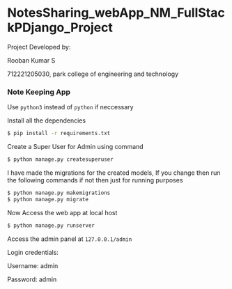 # NotesSharing_webApp_NM_FullStackPDjango_Project

Project Developed by:

Rooban Kumar S

712221205030, park college of engineering and technology

### Note Keeping App

Use ```python3``` instead of ```python``` if neccessary

Install all the dependencies 

```bash
$ pip install -r requirements.txt
```

Create a Super User for Admin using command

```bash
$ python manage.py createsuperuser
```

I have made the migrations for the created models, If you change then run the following commands if not then just for running purposes

```bash
$ python manage.py makemigrations
$ python manage.py migrate
```

Now Access the web app at local host 

```bash
$ python manage.py runserver
```

Access the admin panel at ```127.0.0.1/admin``` 

Login credentials:


Username: admin

Password: admin
